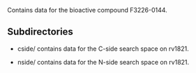 Contains data for the bioactive compound F3226-0144.

## Subdirectories

- cside/ contains data for the C-side search space on rv1821.

- nside/ contains data for the N-side search space on rv1821.

